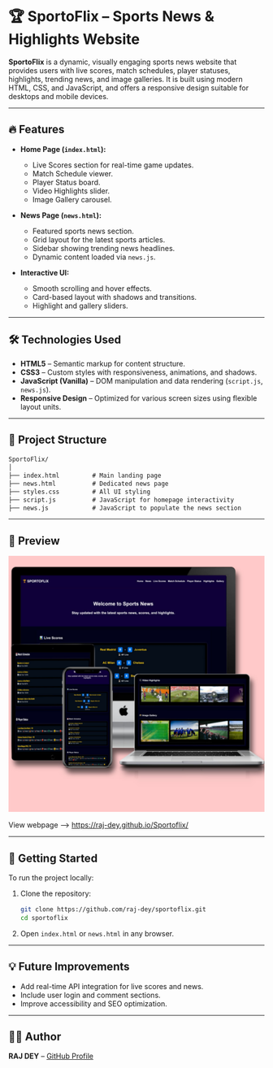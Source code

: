 
# 🏆 SportoFlix – Sports News & Highlights Website

**SportoFlix** is a dynamic, visually engaging sports news website that provides users with live scores, match schedules, player statuses, highlights, trending news, and image galleries. It is built using modern HTML, CSS, and JavaScript, and offers a responsive design suitable for desktops and mobile devices.

---

## 🔥 Features

- **Home Page (`index.html`):**
  - Live Scores section for real-time game updates.
  - Match Schedule viewer.
  - Player Status board.
  - Video Highlights slider.
  - Image Gallery carousel.

- **News Page (`news.html`):**
  - Featured sports news section.
  - Grid layout for the latest sports articles.
  - Sidebar showing trending news headlines.
  - Dynamic content loaded via `news.js`.

- **Interactive UI:**
  - Smooth scrolling and hover effects.
  - Card-based layout with shadows and transitions.
  - Highlight and gallery sliders.

---

## 🛠️ Technologies Used

- **HTML5** – Semantic markup for content structure.
- **CSS3** – Custom styles with responsiveness, animations, and shadows.
- **JavaScript (Vanilla)** – DOM manipulation and data rendering (`script.js`, `news.js`).
- **Responsive Design** – Optimized for various screen sizes using flexible layout units.

---

## 📂 Project Structure

```
SportoFlix/
│
├── index.html         # Main landing page
├── news.html          # Dedicated news page
├── styles.css         # All UI styling
├── script.js          # JavaScript for homepage interactivity
├── news.js            # JavaScript to populate the news section
```

---

## 📸 Preview

![image alt](https://github.com/raj-dey/Sportoflix/blob/main/images/Sportoflix.jpeg?raw=true)

View webpage --> https://raj-dey.github.io/Sportoflix/


---

## 🚀 Getting Started

To run the project locally:

1. Clone the repository:
   ```bash
   git clone https://github.com/raj-dey/sportoflix.git
   cd sportoflix
   ```

2. Open `index.html` or `news.html` in any browser.

---

## 💡 Future Improvements

- Add real-time API integration for live scores and news.
- Include user login and comment sections.
- Improve accessibility and SEO optimization.

---

## 🧑‍💻 Author

**RAJ DEY** – [GitHub Profile](https://github.com/raj-dey)
